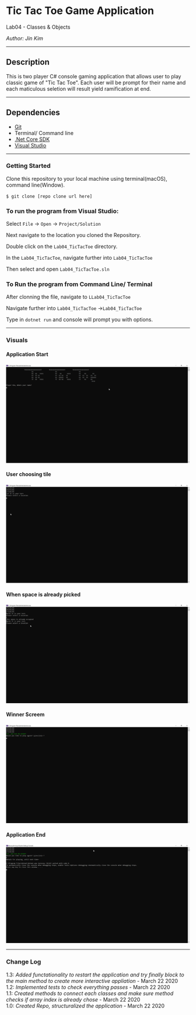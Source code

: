 # Tic Tac Toe Game Application


Lab04 - Classes & Objects

*Author: Jin Kim*

----

## Description

This is two player C# console gaming application that allows user to play classic game of "Tic Tac Toe". Each user will be prompt for their name and each maticulous seletion will result yield ramification at end.

---
## Dependencies

- [Git](https://git-scm.com/)
- Terminal/ Command line
- [.Net Core SDK](https://dotnet.microsoft.com/download)
- [Visual Studio](https://docs.microsoft.com/en-us/visualstudio/releases/2019/release-notes)

---
### Getting Started
Clone this repository to your local machine using terminal(macOS), command line(Window).

```
$ git clone [repo clone url here]
```

### To run the program from Visual Studio:
Select ```File``` -> ```Open``` -> ```Project/Solution```

Next navigate to the location you cloned the Repository.

Double click on the ```Lab04_TicTacToe``` directory.

In the `Lab04_TicTacToe`, navigate further into `Lab04_TicTacToe`

Then select and open ```Lab04_TicTacToe.sln```

### To Run the program from Command Line/ Terminal
After clonning the file, navigate to `LLab04_TicTacToe`

Navigate further into `Lab04_TicTacToe` ->`Lab04_TicTacToe`

Type in `dotnet run` and console will prompt you with options.

---

### Visuals

#### Application Start
![Application Start](./assets/images/application-start.png)

#### User choosing tile
![Witdrawing mula](./assets/images/user-choice.png)

#### When space is already picked
![Deposit Money](./assets/images/space-occupied.png)

#### Winner Screem
![Balance Check](./assets/images/winner-screened.png)

#### Application End
![Applicatino ends](./assets/images/application-done.png)

---

### Change Log
1.3: *Added functationality to restart the application and try finally block to the main method to create more interactive appliation* - March 22 2020  
1.2: *Implemented tests to check everything passes* - March 22 2020  
1.1: *Created methods to connect each classes and make sure method checks if array index is already chose* - March 22 2020  
1.0: *Created Repo, structuralized the application* - March 22 2020  
